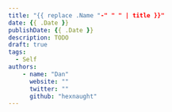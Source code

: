 ```yaml
---
title: "{{ replace .Name "-" " " | title }}"
date: {{ .Date }}
publishDate: {{ .Date }}
description: TODO
draft: true
tags:
  - Self
authors:
    - name: "Dan"
      website: ""
      twitter: ""
      github: "hexnaught"
---
```

